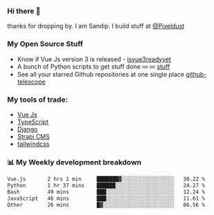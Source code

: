### Hi there 👋

thanks for dropping by.
I am Sandip. I build stuff at [@Pixeldust](github.com/pixeldust-in/)

###  **My Open Source Stuff**

 - Know if Vue Js version 3 is released -  [isvue3readyyet](https://github.com/sandiprb/isvue3readyyet)
 - A bunch of Python scripts to get stuff done 💤 💤 [stuff](https://github.com/sandiprb/stuff)
 - See all your starred Github repositories at one single place [github-telescope](https://github.com/sandiprb/github-telescope)



###  **My tools of trade:**
 - [Vue Js](https://github.com/vuejs/vue/)
 - [TypeScript](https://github.com/microsoft/TypeScript)
 - [Django](github.com/django/django)
 - [Strapi CMS](github.com/strapi/strapi)
 - [tailwindcss](https://github.com/tailwindlabs/tailwindcss)


###  📊 **My Weekly development breakdown**
<!--START_SECTION:waka-->

```txt
Vue.js       2 hrs 1 min     ███████▓░░░░░░░░░░░░░░░░░   30.22 %
Python       1 hr 37 mins    ██████░░░░░░░░░░░░░░░░░░░   24.27 %
Bash         49 mins         ███░░░░░░░░░░░░░░░░░░░░░░   12.24 %
JavaScript   46 mins         ███░░░░░░░░░░░░░░░░░░░░░░   11.61 %
Other        26 mins         █▓░░░░░░░░░░░░░░░░░░░░░░░   06.56 %
```

<!--END_SECTION:waka-->
